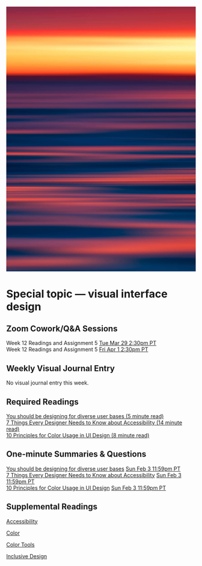 ![Abstract Image](images/dave-hoefler-vl2uAIdBWJ8-unsplash.jpg ':class=banner-image')

# Special topic — visual interface design

## Zoom Cowork/Q&A Sessions
Week 12 Readings and Assignment 5 <span class='badge'> [Tue Mar 29 2:30pm PT](https://www.timeanddate.com/worldclock/fixedtime.html?msg=CMPT-363+Zoom+Cowork+and+Q%26A&iso=20220329T1430&p1=256&am=50)</span>  
Week 12 Readings and Assignment 5 <span class='badge'> [Fri Apr 1 2:30pm PT](https://www.timeanddate.com/worldclock/fixedtime.html?msg=CMPT-363+Zoom+Cowork+and+Q%26A&iso=20220401T1430&p1=256&am=50)</span>  

<h2> Weekly Visual Journal Entry </h2>

No visual journal entry this week.

## Required Readings  
[You should be designing for diverse user bases (5 minute read)](https://www.invisionapp.com/inside-design/design-diverse-user-bases/)  
[7 Things Every Designer Needs to Know about Accessibility (14 minute read)](https://medium.com/salesforce-ux/7-things-every-designer-needs-to-know-about-accessibility-64f105f0881b)  
[10 Principles for Color Usage in UI Design (8 minute read)](https://uxdesign.cc/10-principles-for-color-usage-in-ui-design-65174b213004)  

## One-minute Summaries & Questions
[You should be designing for diverse user bases](https://canvas.sfu.ca/courses/67116/assignments/711654) <span class='badge'> [Sun Feb 3 11:59pm PT](https://www.timeanddate.com/worldclock/fixedtime.html?msg=One-minute+Summaries+for+Week+13+Due+Date&iso=20220403T235900&p1=256)</span>  
[7 Things Every Designer Needs to Know about Accessibility](https://canvas.sfu.ca/courses/67116/assignments/662742) <span class='badge'> [Sun Feb 3 11:59pm PT](https://www.timeanddate.com/worldclock/fixedtime.html?msg=One-minute+Summaries+for+Week+13+Due+Date&iso=20220403T235900&p1=256)</span>  
[10 Principles for Color Usage in UI Design](https://canvas.sfu.ca/courses/67116/assignments/662741) <span class='badge'> [Sun Feb 3 11:59pm PT](https://www.timeanddate.com/worldclock/fixedtime.html?msg=One-minute+Summaries+for+Week+13+Due+Date&iso=20220403T235900&p1=256)</span>  

## Supplemental Readings  

[Accessibility](ux-techniques-guide/05.what-are-the-essentials-of-visual-design/accessibility.md ':include')

[Color](ux-techniques-guide/05.what-are-the-essentials-of-visual-design/color.md ':include')

[Color Tools](ux-techniques-guide/05.what-are-the-essentials-of-visual-design/color-tools.md ':include')

[Inclusive Design](ux-techniques-guide/04.how-to-bridge-the-gap-between-the-problem-space-and-design-space/inclusive-design.md ':include')  
